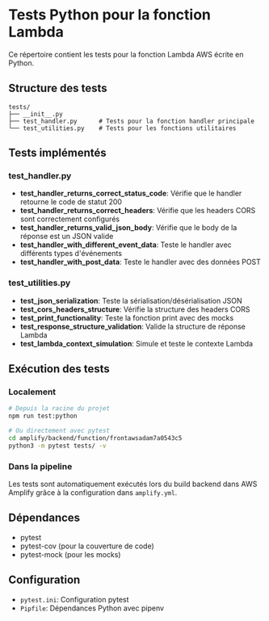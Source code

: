 # Tests Python pour la fonction Lambda

Ce répertoire contient les tests pour la fonction Lambda AWS écrite en Python.

## Structure des tests

```
tests/
├── __init__.py
├── test_handler.py      # Tests pour la fonction handler principale
└── test_utilities.py    # Tests pour les fonctions utilitaires
```

## Tests implémentés

### test_handler.py

- **test_handler_returns_correct_status_code**: Vérifie que le handler retourne le code de statut 200
- **test_handler_returns_correct_headers**: Vérifie que les headers CORS sont correctement configurés
- **test_handler_returns_valid_json_body**: Vérifie que le body de la réponse est un JSON valide
- **test_handler_with_different_event_data**: Teste le handler avec différents types d'événements
- **test_handler_with_post_data**: Teste le handler avec des données POST

### test_utilities.py

- **test_json_serialization**: Teste la sérialisation/désérialisation JSON
- **test_cors_headers_structure**: Vérifie la structure des headers CORS
- **test_print_functionality**: Teste la fonction print avec des mocks
- **test_response_structure_validation**: Valide la structure de réponse Lambda
- **test_lambda_context_simulation**: Simule et teste le contexte Lambda

## Exécution des tests

### Localement

```bash
# Depuis la racine du projet
npm run test:python

# Ou directement avec pytest
cd amplify/backend/function/frontawsadam7a0543c5
python3 -m pytest tests/ -v
```

### Dans la pipeline

Les tests sont automatiquement exécutés lors du build backend dans AWS Amplify grâce à la configuration dans `amplify.yml`.

## Dépendances

- pytest
- pytest-cov (pour la couverture de code)
- pytest-mock (pour les mocks)

## Configuration

- `pytest.ini`: Configuration pytest
- `Pipfile`: Dépendances Python avec pipenv
